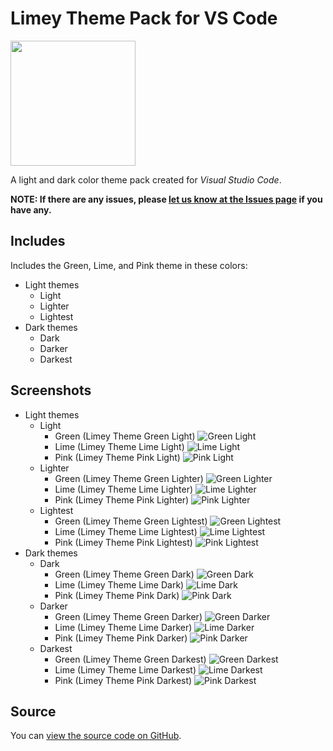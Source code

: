 # Limey Theme Pack for VS Code

<img src=assets/icon.png width=200>

A light and dark color theme pack created for _Visual Studio Code_.

**NOTE: If there are any issues, please [let us know at the Issues page](https://github.com/limeyteam/themes/issues/) if you have any.**

## Includes

Includes the Green, Lime, and Pink theme in these colors:

- Light themes
    - Light
    - Lighter
    - Lightest
- Dark themes
    - Dark
    - Darker
    - Darkest

## Screenshots

- Light themes
    - Light
        - Green (Limey Theme Green Light)
        ![Green Light](assets/screenshots/light/light/green.png)
        - Lime (Limey Theme Lime Light)
        ![Lime Light](assets/screenshots/light/light/lime.png)
        - Pink (Limey Theme Pink Light)
        ![Pink Light](assets/screenshots/light/light/pink.png)
    - Lighter
        - Green (Limey Theme Green Lighter)
        ![Green Lighter](assets/screenshots/light/lighter/green.png)
        - Lime (Limey Theme Lime Lighter)
        ![Lime Lighter](assets/screenshots/light/lighter/lime.png)
        - Pink (Limey Theme Pink Lighter)
        ![Pink Lighter](assets/screenshots/light/lighter/pink.png)
    - Lightest
        - Green (Limey Theme Green Lightest)
        ![Green Lightest](assets/screenshots/light/lightest/green.png)
        - Lime (Limey Theme Lime Lightest)
        ![Lime Lightest](assets/screenshots/light/lightest/lime.png)
        - Pink (Limey Theme Pink Lightest)
        ![Pink Lightest](assets/screenshots/light/lightest/pink.png)
- Dark themes
    - Dark
        - Green (Limey Theme Green Dark)
        ![Green Dark](assets/screenshots/dark/dark/green.png)
        - Lime (Limey Theme Lime Dark)
        ![Lime Dark](assets/screenshots/dark/dark/lime.png)
        - Pink (Limey Theme Pink Dark)
        ![Pink Dark](assets/screenshots/dark/dark/pink.png)
    - Darker
        - Green (Limey Theme Green Darker)
        ![Green Darker](assets/screenshots/dark/darker/green.png)
        - Lime (Limey Theme Lime Darker)
        ![Lime Darker](assets/screenshots/dark/darker/lime.png)
        - Pink (Limey Theme Pink Darker)
        ![Pink Darker](assets/screenshots/dark/darker/pink.png)
    - Darkest
        - Green (Limey Theme Green Darkest)
        ![Green Darkest](assets/screenshots/dark/darkest/green.png)
        - Lime (Limey Theme Lime Darkest)
        ![Lime Darkest](assets/screenshots/dark/darkest/lime.png)
        - Pink (Limey Theme Pink Darkest)
        ![Pink Darkest](assets/screenshots/dark/darkest/pink.png)



<!-- ... coming soon -->

## Source

You can [view the source code on GitHub](https://github.com/limeyteam/themes).